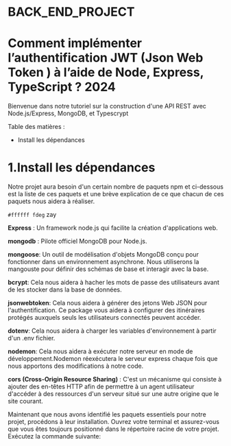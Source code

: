# BACK_END_PROJECT


# Comment implémenter l’authentification JWT (Json Web Token ) à l’aide de Node, Express, TypeScript ? 2024

Bienvenue dans notre tutoriel sur la construction d'une API REST avec Node.js/Express, MongoDB, et Typescrypt

Table des matières : 
 * Install les dépendances

# 1.Install les dépendances

Notre projet aura besoin d'un certain nombre de paquets npm et ci-dessous est la liste de ces paquets et une brève explication de ce que chacun de ces paquets nous aidera à réaliser.

`#ffffff fdeg` zay

**Express** : Un framework node.js qui facilite la création d'applications web.

**mongodb** : Pilote officiel MongoDB pour Node.js.

**mongoose**: Un outil de modélisation d'objets MongoDB conçu pour fonctionner dans un environnement asynchrone. Nous utiliserons la mangouste pour définir des schémas de base et interagir avec la base.

**bcrypt**: Cela nous aidera à hacher les mots de passe des utilisateurs avant de les stocker dans la base de données.

**jsonwebtoken**: Cela nous aidera à générer des jetons Web JSON pour l'authentification. Ce package vous aidera à configurer des itinéraires protégés auxquels seuls les utilisateurs connectés peuvent accéder.

**dotenv**: Cela nous aidera à charger les variables d'environnement à partir d'un .env fichier.

**nodemon**: Cela nous aidera à exécuter notre serveur en mode de développement.Nodemon réexécutera le serveur express chaque fois que nous apportons des modifications à notre code.

**cors (Cross-Origin Resource Sharing)** : C'est un mécanisme qui consiste à ajouter des en-têtes HTTP afin de permettre à un agent utilisateur d'accéder à des ressources d'un serveur situé sur une autre origine que le site courant.

Maintenant que nous avons identifié les paquets essentiels pour notre projet, procédons à leur installation. Ouvrez votre terminal et assurez-vous que vous êtes toujours positionné dans le répertoire racine de votre projet. Exécutez la commande suivante:




